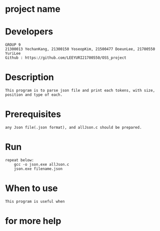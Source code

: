# project name


# Developers
	GROUP 9
	21300013 YechanKang, 21300150 YoseopKim, 21500477 DoeunLee, 21700550 YuriLee
	Github : https://github.com/LEEYURI21700550/OSS_project

# Description
	This program is to parse json file and print each tokens, with size, position and type of each.

# Prerequisites
	any Json file(.json format), and allJson.c should be prepared.

# Run
	repeat below: 
		gcc -o json.exe allJson.c
		json.exe filename.json
# When to use
	This program is useful when

# for more help
	

